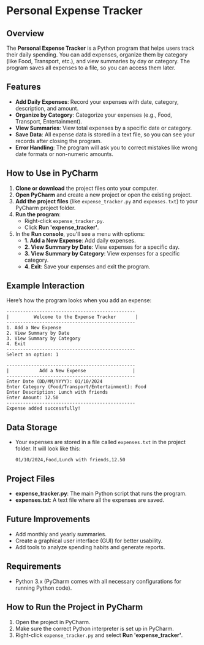 # Personal Expense Tracker

## Overview
The **Personal Expense Tracker** is a Python program that helps users track their daily spending. You can add expenses, organize them by category (like Food, Transport, etc.), and view summaries by day or category. The program saves all expenses to a file, so you can access them later.

## Features
- **Add Daily Expenses**: Record your expenses with date, category, description, and amount.
- **Organize by Category**: Categorize your expenses (e.g., Food, Transport, Entertainment).
- **View Summaries**: View total expenses by a specific date or category.
- **Save Data**: All expense data is stored in a text file, so you can see your records after closing the program.
- **Error Handling**: The program will ask you to correct mistakes like wrong date formats or non-numeric amounts.

## How to Use in PyCharm
1. **Clone or download** the project files onto your computer.
2. **Open PyCharm** and create a new project or open the existing project.
3. **Add the project files** (like `expense_tracker.py` and `expenses.txt`) to your PyCharm project folder.
4. **Run the program**:
   - Right-click `expense_tracker.py`.
   - Click **Run 'expense_tracker'**.
5. In the **Run console**, you'll see a menu with options:
   - **1. Add a New Expense**: Add daily expenses.
   - **2. View Summary by Date**: View expenses for a specific day.
   - **3. View Summary by Category**: View expenses for a specific category.
   - **4. Exit**: Save your expenses and exit the program.

## Example Interaction
Here’s how the program looks when you add an expense:

```plaintext
-----------------------------------------------
|         Welcome to the Expense Tracker       |
-----------------------------------------------
1. Add a New Expense
2. View Summary by Date
3. View Summary by Category
4. Exit
-----------------------------------------------
Select an option: 1

-----------------------------------------------
|           Add a New Expense                 |
-----------------------------------------------
Enter Date (DD/MM/YYYY): 01/10/2024
Enter Category (Food/Transport/Entertainment): Food
Enter Description: Lunch with friends
Enter Amount: 12.50
-----------------------------------------------
Expense added successfully!
```

## Data Storage
- Your expenses are stored in a file called `expenses.txt` in the project folder. It will look like this:
  ```
  01/10/2024,Food,Lunch with friends,12.50
  ```

## Project Files
- **expense_tracker.py**: The main Python script that runs the program.
- **expenses.txt**: A text file where all the expenses are saved.

## Future Improvements
- Add monthly and yearly summaries.
- Create a graphical user interface (GUI) for better usability.
- Add tools to analyze spending habits and generate reports.

## Requirements
- Python 3.x (PyCharm comes with all necessary configurations for running Python code).

## How to Run the Project in PyCharm
1. Open the project in PyCharm.
2. Make sure the correct Python interpreter is set up in PyCharm.
3. Right-click `expense_tracker.py` and select **Run 'expense_tracker'**.
